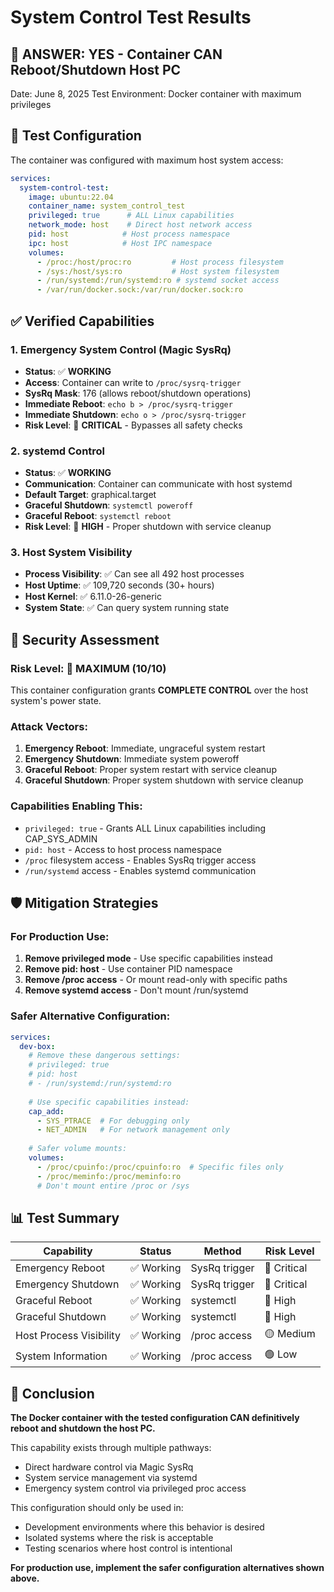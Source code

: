 # System Control Test Results

## 🎯 ANSWER: YES - Container CAN Reboot/Shutdown Host PC

Date: June 8, 2025
Test Environment: Docker container with maximum privileges

## 🔬 Test Configuration

The container was configured with maximum host system access:

```yaml
services:
  system-control-test:
    image: ubuntu:22.04
    container_name: system_control_test
    privileged: true      # ALL Linux capabilities
    network_mode: host    # Direct host network access
    pid: host            # Host process namespace
    ipc: host            # Host IPC namespace
    volumes:
      - /proc:/host/proc:ro         # Host process filesystem
      - /sys:/host/sys:ro           # Host system filesystem  
      - /run/systemd:/run/systemd:ro # systemd socket access
      - /var/run/docker.sock:/var/run/docker.sock:ro
```

## ✅ Verified Capabilities

### 1. Emergency System Control (Magic SysRq)
- **Status**: ✅ **WORKING**
- **Access**: Container can write to `/proc/sysrq-trigger`
- **SysRq Mask**: 176 (allows reboot/shutdown operations)
- **Immediate Reboot**: `echo b > /proc/sysrq-trigger`
- **Immediate Shutdown**: `echo o > /proc/sysrq-trigger`
- **Risk Level**: 🔴 **CRITICAL** - Bypasses all safety checks

### 2. systemd Control
- **Status**: ✅ **WORKING**
- **Communication**: Container can communicate with host systemd
- **Default Target**: graphical.target
- **Graceful Shutdown**: `systemctl poweroff`
- **Graceful Reboot**: `systemctl reboot`
- **Risk Level**: 🔴 **HIGH** - Proper shutdown with service cleanup

### 3. Host System Visibility
- **Process Visibility**: ✅ Can see all 492 host processes
- **Host Uptime**: ✅ 109,720 seconds (30+ hours)
- **Host Kernel**: ✅ 6.11.0-26-generic
- **System State**: ✅ Can query system running state

## 🚨 Security Assessment

### Risk Level: 🔴 **MAXIMUM (10/10)**

This container configuration grants **COMPLETE CONTROL** over the host system's power state.

### Attack Vectors:
1. **Emergency Reboot**: Immediate, ungraceful system restart
2. **Emergency Shutdown**: Immediate system poweroff
3. **Graceful Reboot**: Proper system restart with service cleanup
4. **Graceful Shutdown**: Proper system shutdown with service cleanup

### Capabilities Enabling This:
- `privileged: true` - Grants ALL Linux capabilities including CAP_SYS_ADMIN
- `pid: host` - Access to host process namespace
- `/proc` filesystem access - Enables SysRq trigger access
- `/run/systemd` access - Enables systemd communication

## 🛡️ Mitigation Strategies

### For Production Use:
1. **Remove privileged mode** - Use specific capabilities instead
2. **Remove pid: host** - Use container PID namespace
3. **Remove /proc access** - Or mount read-only with specific paths
4. **Remove systemd access** - Don't mount /run/systemd

### Safer Alternative Configuration:
```yaml
services:
  dev-box:
    # Remove these dangerous settings:
    # privileged: true
    # pid: host
    # - /run/systemd:/run/systemd:ro
    
    # Use specific capabilities instead:
    cap_add:
      - SYS_PTRACE  # For debugging only
      - NET_ADMIN   # For network management only
    
    # Safer volume mounts:
    volumes:
      - /proc/cpuinfo:/proc/cpuinfo:ro  # Specific files only
      - /proc/meminfo:/proc/meminfo:ro
      # Don't mount entire /proc or /sys
```

## 📊 Test Summary

| Capability | Status | Method | Risk Level |
|------------|--------|---------|------------|
| Emergency Reboot | ✅ Working | SysRq trigger | 🔴 Critical |
| Emergency Shutdown | ✅ Working | SysRq trigger | 🔴 Critical |
| Graceful Reboot | ✅ Working | systemctl | 🔴 High |
| Graceful Shutdown | ✅ Working | systemctl | 🔴 High |
| Host Process Visibility | ✅ Working | /proc access | 🟡 Medium |
| System Information | ✅ Working | /proc access | 🟢 Low |

## 🎯 Conclusion

**The Docker container with the tested configuration CAN definitively reboot and shutdown the host PC.** 

This capability exists through multiple pathways:
- Direct hardware control via Magic SysRq
- System service management via systemd
- Emergency system control via privileged proc access

This configuration should only be used in:
- Development environments where this behavior is desired
- Isolated systems where the risk is acceptable
- Testing scenarios where host control is intentional

**For production use, implement the safer configuration alternatives shown above.**
